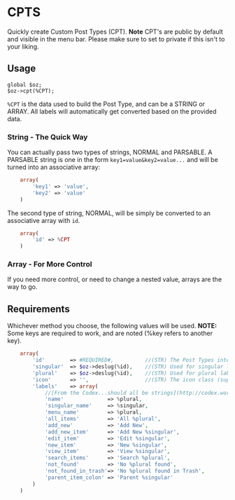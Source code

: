 # CPTS
Quickly create Custom Post Types (CPT). **Note** CPT's are public by default and visible in the menu bar. Please make sure to set to private if this isn't to your liking.

## Usage
	global $oz;
	$oz->cpt(%CPT);

`%CPT` is the data used to build the Post Type, and can be a STRING or ARRAY. All labels will automatically get converted based on the provided data.

### String - The Quick Way
You can actually pass two types of strings, NORMAL and PARSABLE. A PARSABLE string is one in the form `key1=value&key2=value...` and will be turned into an associative array:
```php
	array(
		'key1' => 'value',
		'key2' => 'value'
	)
```
The second type of string, NORMAL, will be simply be converted to an associative array with `id`.
```php
	array(
		'id' => %CPT
	)
```

### Array - For More Control
If you need more control, or need to change a nested value, arrays are the way to go.

## Requirements
Whichever method you choose, the following values will be used. **NOTE:** Some keys are required to work, and are noted (%key refers to another key).
```php
	array(
		'id'		=> #REQUIRED#, 			//(STR) The Post Types internal id/slug
		'singular'	=> $oz->deslug(%id),	//(STR) Used for singular labels
		'plural'	=> $oz->deslug(%id),	//(STR) Used for plural labels
		'icon'		=> '',					//(STR) The icon class (supports all wordpress dashicons, or any you include)
		'labels'	=> array(
			//[From the Codex...should all be strings](http://codex.wordpress.org/Function_Reference/register_post_type)
			'name'				=> %plural,
			'singular_name'		=> %singular,
			'menu_name'			=> %plural,
			'all_items'			=> 'All %plural',
			'add_new'			=> 'Add New',
			'add_new_item'		=> 'Add New %singular',
			'edit_item'			=> 'Edit %singular',
			'new_item'			=> 'New %singular',
			'view_item'			=> 'View %singular',
			'search_items'		=> 'Search %plural',
			'not_found'			=> 'No %plural found',
			'not_found_in_trash'=> 'No %plural found in Trash',
			'parent_item_colon'	=> 'Parent %singular'
		)
	)
```